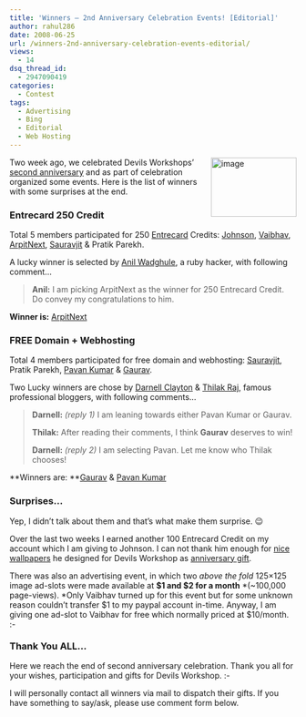 ```yaml
---
title: 'Winners – 2nd Anniversary Celebration Events! [Editorial]'
author: rahul286
date: 2008-06-25
url: /winners-2nd-anniversary-celebration-events-editorial/
views:
  - 14
dsq_thread_id:
  - 2947090419
categories:
  - Contest
tags:
  - Advertising
  - Bing
  - Editorial
  - Web Hosting
---
```

[<img class="wp-image-54188" style="border-top-width: 0px;border-left-width: 0px;border-bottom-width: 0px;border-right-width: 0px" src="http://cdn.devilsworkshop.org/files/2008/06/image-thumb49.png" border="0" alt="image" width="150" height="104" align="right" />][1] Two week ago, we celebrated Devils Workshops’ [second anniversary][2] and as part of celebration organized some events. Here is the list of winners with some surprises at the end.

### Entrecard 250 Credit

Total 5 members participated for 250 <a href="http://entrecard.com/" onclick="_gaq.push(['_trackEvent', 'outbound-article', 'http://entrecard.com/', 'Entrecard']);" >Entrecard</a> Credits: <a href="http://www.funfilledblog.org/" onclick="_gaq.push(['_trackEvent', 'outbound-article', 'http://www.funfilledblog.org/', 'Johnson']);" >Johnson</a>, <a href="http://www.techiesden.com/" onclick="_gaq.push(['_trackEvent', 'outbound-article', 'http://www.techiesden.com/', 'Vaibhav']);" >Vaibhav</a>, <a href="http://blog.arpitnext.com/" onclick="_gaq.push(['_trackEvent', 'outbound-article', 'http://blog.arpitnext.com/', 'ArpitNext']);" >ArpitNext</a>, <a href="http://glamac.blogspot.com/" onclick="_gaq.push(['_trackEvent', 'outbound-article', 'http://glamac.blogspot.com/', 'Sauravjit']);" >Sauravjit</a> & Pratik Parekh.

A lucky winner is selected by <a href="http://anilwadghule.com/blog/" onclick="_gaq.push(['_trackEvent', 'outbound-article', 'http://anilwadghule.com/blog/', 'Anil Wadghule']);" >Anil Wadghule</a>, a ruby hacker, with following comment…

> **Anil:** I am picking ArpitNext as the winner for 250 Entrecard Credit. Do convey my congratulations to him.

**Winner is:** <a href="http://blog.arpitnext.com/" onclick="_gaq.push(['_trackEvent', 'outbound-article', 'http://blog.arpitnext.com/', 'ArpitNext']);" >ArpitNext</a>

### FREE Domain + Webhosting

Total 4 members participated for free domain and webhosting: <a href="http://glamac.blogspot.com/" onclick="_gaq.push(['_trackEvent', 'outbound-article', 'http://glamac.blogspot.com/', 'Sauravjit']);" >Sauravjit</a>, Pratik Parekh, <a href="http://www.techpavan.com/" onclick="_gaq.push(['_trackEvent', 'outbound-article', 'http://www.techpavan.com/', 'Pavan Kumar']);" >Pavan Kumar</a> & <a href="http://www.corpseofattic.com/" onclick="_gaq.push(['_trackEvent', 'outbound-article', 'http://www.corpseofattic.com/', 'Gaurav']);" >Gaurav</a>.

Two Lucky winners are chose by <a href="http://www.insideorkut.com/" onclick="_gaq.push(['_trackEvent', 'outbound-article', 'http://www.insideorkut.com/', 'Darnell Clayton']);" >Darnell Clayton</a> & <a href="http://www.tech-buzz.net/" onclick="_gaq.push(['_trackEvent', 'outbound-article', 'http://www.tech-buzz.net/', 'Thilak Raj']);" >Thilak Raj</a>, famous professional bloggers, with following comments…

> **Darnell:** *(reply 1)* I am leaning towards either Pavan Kumar or Gaurav.
> 
> **Thilak:** After reading their comments, I think **Gaurav** deserves to win!
> 
> **Darnell:** *(reply 2)* I am selecting Pavan. Let me know who Thilak chooses!

**Winners are: **<a href="http://www.corpseofattic.com/" onclick="_gaq.push(['_trackEvent', 'outbound-article', 'http://www.corpseofattic.com/', 'Gaurav']);" >Gaurav</a> & <a href="http://www.techpavan.com/" onclick="_gaq.push(['_trackEvent', 'outbound-article', 'http://www.techpavan.com/', 'Pavan Kumar']);" >Pavan Kumar</a>

### Surprises…

Yep, I didn’t talk about them and that&#8217;s what make them surprise. 😉

Over the last two weeks I earned another 100 Entrecard Credit on my account which I am giving to Johnson. I can not thank him enough for <a href="http://www.flickr.com/photos/27645379@N02/" onclick="_gaq.push(['_trackEvent', 'outbound-article', 'http://www.flickr.com/photos/27645379@N02/', 'nice wallpapers']);" >nice wallpapers</a> he designed for Devils Workshop as [anniversary gift][3].

There was also an advertising event, in which two *above the fold* 125&#215;125 image ad-slots were made available at **$1 and $2 for a month** *(~100,000 page-views). *Only Vaibhav turned up for this event but for some unknown reason couldn’t transfer $1 to my paypal account in-time. Anyway, I am giving one ad-slot to Vaibhav for free which normally priced at $10/month. <img src="http://devilsworkshop.org/wp-includes/images/smilies/simple-smile.png" alt=":-)" class="wp-smiley" style="height: 1em; max-height: 1em;" />

### Thank You ALL…

Here we reach the end of second anniversary celebration. Thank you all for your wishes, participation and gifts for Devils Workshop. <img src="http://devilsworkshop.org/wp-includes/images/smilies/simple-smile.png" alt=":-)" class="wp-smiley" style="height: 1em; max-height: 1em;" />

I will personally contact all winners via mail to dispatch their gifts. If you have something to say/ask, please use comment form below.

 [1]: http://cdn.devilsworkshop.org/files/2008/06/image56.png
 [2]: http://devilsworkshop.org/2008/06/12/devils-workshop-completes-2-years-join-the-celebration/
 [3]: http://devilsworkshop.org/2008/06/19/2nd-anniversary-celebration-updates-editorials/
